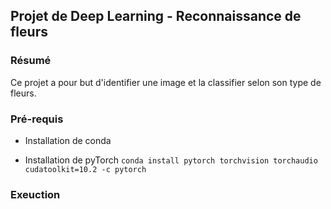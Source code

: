 ## Projet de Deep Learning - Reconnaissance de fleurs

### Résumé
Ce projet a pour but d'identifier une image et la classifier selon son type de fleurs.

### Pré-requis
- Installation de conda

- Installation de pyTorch
  `conda install pytorch torchvision torchaudio cudatoolkit=10.2 -c pytorch`
  
### Exeuction


